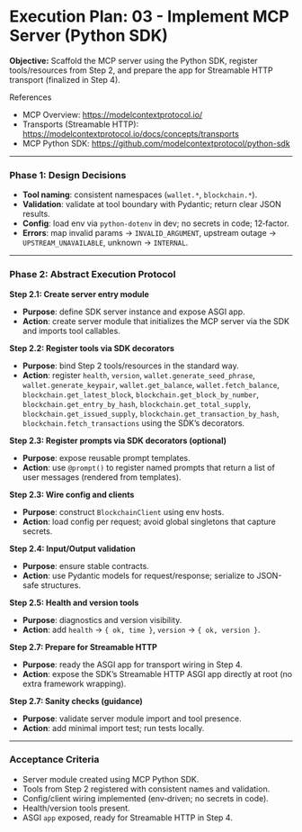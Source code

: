 # Execution Plan: 03 - Implement MCP Server (Python SDK)

**Objective:** Scaffold the MCP server using the Python SDK, register tools/resources from Step 2, and prepare the app for Streamable HTTP transport (finalized in Step 4).

References
- MCP Overview: https://modelcontextprotocol.io/
- Transports (Streamable HTTP): https://modelcontextprotocol.io/docs/concepts/transports
- MCP Python SDK: https://github.com/modelcontextprotocol/python-sdk

---

### Phase 1: Design Decisions
- **Tool naming**: consistent namespaces (`wallet.*`, `blockchain.*`).
- **Validation**: validate at tool boundary with Pydantic; return clear JSON results.
- **Config**: load env via `python-dotenv` in dev; no secrets in code; 12‑factor.
- **Errors**: map invalid params → `INVALID_ARGUMENT`, upstream outage → `UPSTREAM_UNAVAILABLE`, unknown → `INTERNAL`.

---

### Phase 2: Abstract Execution Protocol

**Step 2.1: Create server entry module**
- **Purpose**: define SDK server instance and expose ASGI app.
- **Action**: create server module that initializes the MCP server via the SDK and imports tool callables.

**Step 2.2: Register tools via SDK decorators**
- **Purpose**: bind Step 2 tools/resources in the standard way.
- **Action**: register `health`, `version`, `wallet.generate_seed_phrase`, `wallet.generate_keypair`, `wallet.get_balance`, `wallet.fetch_balance`, `blockchain.get_latest_block`, `blockchain.get_block_by_number`, `blockchain.get_entry_by_hash`, `blockchain.get_total_supply`, `blockchain.get_issued_supply`, `blockchain.get_transaction_by_hash`, `blockchain.fetch_transactions` using the SDK’s decorators.

**Step 2.3: Register prompts via SDK decorators (optional)**
- **Purpose**: expose reusable prompt templates.
- **Action**: use `@prompt()` to register named prompts that return a list of user messages (rendered from templates).

**Step 2.3: Wire config and clients**
- **Purpose**: construct `BlockchainClient` using env hosts.
- **Action**: load config per request; avoid global singletons that capture secrets.

**Step 2.4: Input/Output validation**
- **Purpose**: ensure stable contracts.
- **Action**: use Pydantic models for request/response; serialize to JSON-safe structures.

**Step 2.5: Health and version tools**
- **Purpose**: diagnostics and version visibility.
- **Action**: add `health` → `{ ok, time }`, `version` → `{ ok, version }`.

**Step 2.7: Prepare for Streamable HTTP**
- **Purpose**: ready the ASGI app for transport wiring in Step 4.
- **Action**: expose the SDK’s Streamable HTTP ASGI app directly at root (no extra framework wrapping).

**Step 2.7: Sanity checks (guidance)**
- **Purpose**: validate server module import and tool presence.
- **Action**: add minimal import test; run tests locally.

---

### Acceptance Criteria
- Server module created using MCP Python SDK.
- Tools from Step 2 registered with consistent names and validation.
- Config/client wiring implemented (env‑driven; no secrets in code).
- Health/version tools present.
- ASGI `app` exposed, ready for Streamable HTTP in Step 4.
